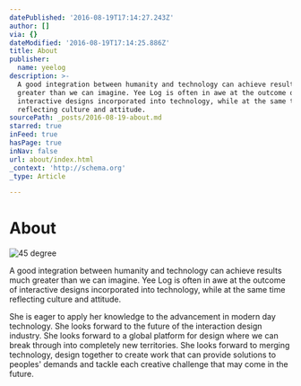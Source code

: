 ```yaml
---
datePublished: '2016-08-19T17:14:27.243Z'
author: []
via: {}
dateModified: '2016-08-19T17:14:25.886Z'
title: About
publisher:
  name: yeelog
description: >-
  A good integration between humanity and technology can achieve results much
  greater than we can imagine. Yee Log is often in awe at the outcome of
  interactive designs incorporated into technology, while at the same time
  reflecting culture and attitude.
sourcePath: _posts/2016-08-19-about.md
starred: true
inFeed: true
hasPage: true
inNav: false
url: about/index.html
_context: 'http://schema.org'
_type: Article

---
```

# About
![45 degree](https://the-grid-user-content.s3-us-west-2.amazonaws.com/15c2aad9-5129-4858-ac61-56de26df1afd.jpg)

A good integration between humanity and technology can achieve results much greater than we can imagine. Yee Log is often in awe at the outcome of interactive designs incorporated into technology, while at the same time reflecting culture and attitude.

She is eager to apply her knowledge to the advancement in modern day technology. She looks forward to the future of the interaction design industry. She looks forward to a global platform for design where we can break through into completely new territories. She looks forward to merging technology, design together to create work that can provide solutions to peoples' demands and tackle each creative challenge that may come in the future.
